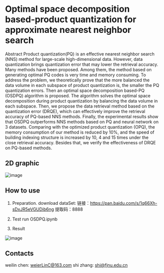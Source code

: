 # Optimal space decomposition based-product quantization for approximate nearest neighbor search

Abstract
Product quantization(PQ) is an effective nearest neighbor search (NNS) method for large-scale high-dimensional data. However, data quantization brings quantization error that may lower the retrieval accuracy. Many methods have been proposed. Among them, the method based on generating optimal PQ codes is very time and memory consuming. To address the problem, we theoretically prove that the more balanced the data volume in each subspace of product quantization is, the smaller the PQ quantization errors. Then an optimal space decomposition based-PQ (OSDPQ) algorithm is proposed. The algorithm solves the optimal space decomposition during product quantization by balancing the data volume in each subspace. Then, we propose the data retrieval method based on the quantization error (DRQE), which can effectively improve the retrieval accuracy of PQ-based NNS methods. Finally, the experimental results show that OSDPQ outperforms NNS methods based on PQ and neural network on 3 datasets. Comparing with the optimized product quantization (OPQ), the memory consumption of our method is reduced by 10%, and the speed of building indexing structure is increased by 10, 4 and 15 times under the close retrieval accuracy. Besides that, we verify the effectiveness of DRQE on PQ-based methods.  

## 2D graphic

![image](https://user-images.githubusercontent.com/38948350/141886048-b2a3ac5d-8321-4b9b-9632-9fff71174cc0.png)

## How to use
1. Preparation.
download dataSet: 链接：https://pan.baidu.com/s/1q66Xh-sDxJR5eVGUDib6ng 
                  提取码：8888 

3. Test
run OSDPQ.ipynb

3. Result

![image](https://user-images.githubusercontent.com/38948350/141887605-e8181408-4565-45d0-addb-eda6cf319645.png)

## Contacts
weilin  chen: weierLinC@163.com
shi  zhang: shi@fjnu.edu.cn
